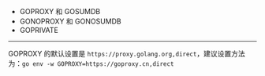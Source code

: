 
* GOPROXY 和 GOSUMDB
* GONOPROXY 和 GONOSUMDB
* GOPRIVATE

---

GOPROXY 的默认设置是 `https://proxy.golang.org,direct`，建议设置方法为：`go env -w GOPROXY=https://goproxy.cn,direct`
